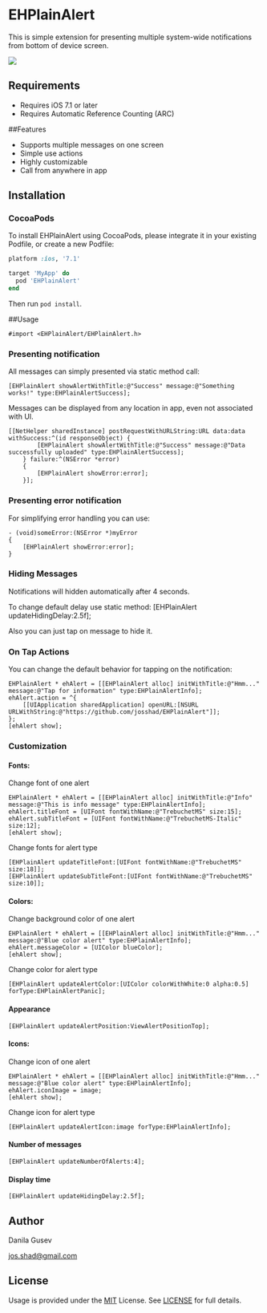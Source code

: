# EHPlainAlert

This is simple extension for presenting multiple system-wide notifications from bottom of device screen.

<img src="http://josshad.github.io/EHPlainAlert/EHPlainAlert.gif">

## Requirements

- Requires iOS 7.1 or later
- Requires Automatic Reference Counting (ARC)

##Features

- Supports multiple messages on one screen
- Simple use actions
- Highly customizable
- Call from anywhere in app

## Installation

### CocoaPods
To install EHPlainAlert using CocoaPods, please integrate it in your existing Podfile, or create a new Podfile:

```ruby
platform :ios, '7.1'

target 'MyApp' do
  pod 'EHPlainAlert'
end
```
Then run `pod install`.

##Usage

	#import <EHPlainAlert/EHPlainAlert.h>

### Presenting notification

All messages can simply presented via static method call:

	[EHPlainAlert showAlertWithTitle:@"Success" message:@"Something works!" type:EHPlainAlertSuccess];

Messages can be displayed from any location in app, even not associated with UI. 

    [[NetHelper sharedInstance] postRequestWithURLString:URL data:data withSuccess:^(id responseObject) {
            [EHPlainAlert showAlertWithTitle:@"Success" message:@"Data successfully uploaded" type:EHPlainAlertSuccess];
        } failure:^(NSError *error)
        {
            [EHPlainAlert showError:error];
        }];


### Presenting error notification

For simplifying error handling you can use:

	- (void)someError:(NSError *)myError
	{
		[EHPlainAlert showError:error];
	}

### Hiding Messages

Notifications will hidden automatically after 4 seconds. 

To change default delay use static method:
    [EHPlainAlert updateHidingDelay:2.5f];

Also you can just tap on message to hide it.

### On Tap Actions

You can change the default behavior for tapping on the notification:

    EHPlainAlert * ehAlert = [[EHPlainAlert alloc] initWithTitle:@"Hmm..." message:@"Tap for information" type:EHPlainAlertInfo];
    ehAlert.action = ^{
        [[UIApplication sharedApplication] openURL:[NSURL URLWithString:@"https://github.com/josshad/EHPlainAlert"]];
    };
    [ehAlert show];

### Customization

#### Fonts:

Change font of one alert

	EHPlainAlert * ehAlert = [[EHPlainAlert alloc] initWithTitle:@"Info" message:@"This is info message" type:EHPlainAlertInfo];
    ehAlert.titleFont = [UIFont fontWithName:@"TrebuchetMS" size:15];
    ehAlert.subTitleFont = [UIFont fontWithName:@"TrebuchetMS-Italic" size:12];
    [ehAlert show];

Change fonts for alert type

    [EHPlainAlert updateTitleFont:[UIFont fontWithName:@"TrebuchetMS" size:18]];
    [EHPlainAlert updateSubTitleFont:[UIFont fontWithName:@"TrebuchetMS" size:10]];

#### Colors:

Change background color of one alert

	EHPlainAlert * ehAlert = [[EHPlainAlert alloc] initWithTitle:@"Hmm..." message:@"Blue color alert" type:EHPlainAlertInfo];
    ehAlert.messageColor = [UIColor blueColor];
    [ehAlert show];

Change color for alert type

    [EHPlainAlert updateAlertColor:[UIColor colorWithWhite:0 alpha:0.5] forType:EHPlainAlertPanic];

#### Appearance

    [EHPlainAlert updateAlertPosition:ViewAlertPositionTop];

#### Icons:

Change icon of one alert

    EHPlainAlert * ehAlert = [[EHPlainAlert alloc] initWithTitle:@"Hmm..." message:@"Blue color alert" type:EHPlainAlertInfo];
    ehAlert.iconImage = image;
    [ehAlert show];

Change icon for alert type

    [EHPlainAlert updateAlertIcon:image forType:EHPlainAlertInfo]; 

#### Number of messages
    
    [EHPlainAlert updateNumberOfAlerts:4];

#### Display time

    [EHPlainAlert updateHidingDelay:2.5f];

## Author
Danila Gusev

<a href="mailto:jos.shad@gmail.com">jos.shad@gmail.com</a>

## License

Usage is provided under the <a href="http://opensource.org/licenses/MIT" target="_blank">MIT</a> License. See <a href="https://github.com/josshad/EHPlainAlert/blob/master/LICENSE">LICENSE</a> for full details.
